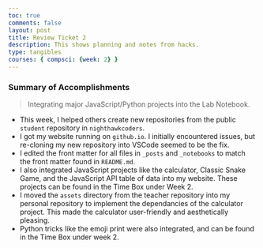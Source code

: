 ```yaml
---
toc: true
comments: false
layout: post
title: Review Ticket 2
description: This shows planning and notes from hacks.
type: tangibles
courses: { compsci: {week: 2} }
---
```


### Summary of Accomplishments
> Integrating major JavaScript/Python projects into the Lab Notebook.
- This week, I helped others create new repositories from the public `student` repository in `nighthawkcoders`. 
- I got my website running on `github.io`. I initially encountered issues, but re-cloning my new repository into VSCode seemed to be the fix.
- I edited the front matter for all files in `_posts` and `_notebooks` to match the front matter found in `README.md`. 
- I also integrated JavaScript projects like the calculator, Classic Snake Game, and the JavaScript API table of data into my website. These projects can be found in the Time Box under Week 2.
- I moved the `assets` directory from the teacher repository into my personal repository to implement the dependancies of the calculator project. This made the calculator user-friendly and aesthetically pleasing.
- Python tricks like the emoji print were also integrated, and can be found in the Time Box under week 2.